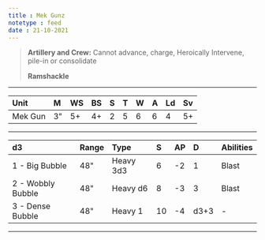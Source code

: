 ```yaml
---
title : Mek Gunz
notetype : feed
date : 21-10-2021
---
```


> **Artillery and Crew:** Cannot advance, charge, Heroically Intervene, pile-in or consolidate
>
> **Ramshackle**

---

| Unit    | M   | WS  | BS  | S   | T   | W   | A   | Ld  | Sv  |
|:------- |:--- |:--- |:--- |:--- |:--- |:--- |:--- |:--- |:--- |
| Mek Gun | 3"  | 5+  | 4+  | 2   | 5   | 6   | 6   | 4   | 5+  |

---

| d3                | Range | Type      | S   | AP  | D    | Abilities |
|:----------------- |:----- |:--------- |:--- |:--- |:---- |:--------- |
| 1 - Big Bubble    | 48"   | Heavy 3d3 | 6   | -2  | 1    | Blast     |
| 2 - Wobbly Bubble | 48"   | Heavy d6  | 8   | -3  | 3    | Blast     |
| 3 - Dense Bubble  | 48"   | Heavy 1   | 10  | -4  | d3+3 | -         |

---